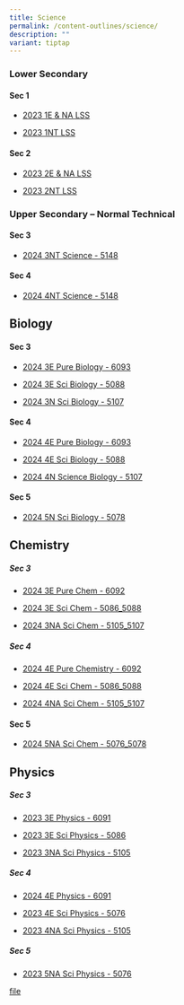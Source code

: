 ```yaml
---
title: Science
permalink: /content-outlines/science/
description: ""
variant: tiptap
---
```

<h3>Lower Secondary</h3><h4>Sec 1</h4><ul data-tight="true" class="tight"><li><p><a href="/files/Content%20Outlines%20For%20Science/2023%201ENA%20LSS.pdf" rel="noopener noreferrer nofollow" target="_blank">2023 1E &amp; NA LSS</a></p></li><li><p><a href="/files/Content%20Outlines%20For%20Science/2023%201NT%20LSS.pdf" rel="noopener noreferrer nofollow" target="_blank">2023 1NT LSS</a></p></li></ul><h4>Sec 2</h4><ul data-tight="true" class="tight"><li><p><a href="/files/Content%20Outlines%20For%20Science/2023%202ENA%20LSS.pdf" rel="noopener noreferrer nofollow" target="_blank">2023 2E &amp; NA LSS</a></p></li><li><p><a href="/files/Content%20Outlines%20For%20Science/2023%202NT%20LSS.pdf" rel="noopener noreferrer nofollow" target="_blank">2023 2NT LSS</a></p></li></ul><h3>Upper Secondary – Normal Technical</h3><h4>Sec 3</h4><ul data-tight="true" class="tight"><li><p><a href="/files/Content Outlines For Science/2024_3NT_Science_5148_Content_Outline.pdf" rel="noopener noreferrer nofollow" target="_blank">2024 3NT Science - 5148</a></p></li></ul><h4>Sec 4</h4><ul data-tight="true" class="tight"><li><p><a href="/files/Content Outlines For Science/2024_4NT_Science_5148_Content_Outline.pdf" rel="noopener noreferrer nofollow" target="_blank">2024 4NT Science - 5148</a></p></li></ul><h2>Biology</h2><h4>Sec 3</h4><ul data-tight="true" class="tight"><li><p><a href="/files/Content Outlines For Science/2024_3E_Pure_Biology_6093_Content_Outline.pdf" rel="noopener noreferrer nofollow" target="_blank">2024 3E Pure Biology - 6093</a></p></li><li><p><a href="/files/Content Outlines For Science/2024_3E_Sci__Biology__5088_Content_Outline.pdf" rel="noopener noreferrer nofollow" target="_blank">2024 3E Sci Biology - 5088</a></p></li><li><p><a href="/files/Content Outlines For Science/2024_3N_Sci__Biology__5107_Content_Outline.pdf" rel="noopener noreferrer nofollow" target="_blank">2024 3N Sci Biology - 5107</a></p></li></ul><h4>Sec 4</h4><ul data-tight="true" class="tight"><li><p><a href="/files/Content Outlines For Science/2024_Content_Outline___4E_Pure__Biology__6093.pdf" rel="noopener noreferrer nofollow" target="_blank">2024 4E Pure Biology - 6093</a></p></li><li><p><a href="/files/Content Outlines For Science/2024_Content_Outline___4E_Sci__Biology__5088.pdf" rel="noopener noreferrer nofollow" target="_blank">2024 4E Sci Biology - 5088</a></p></li><li><p><a href="/files/Content Outlines For Science/2024_4N_Sci__Biology__5107_Content_Outline.pdf" rel="noopener noreferrer nofollow" target="_blank">2024 4N Science Biology - 5107</a></p></li></ul><h4>Sec 5</h4><ul data-tight="true" class="tight"><li><p><a href="/files/Content Outlines For Science/2024_5N_Sci__Biology__5078_Content_Outline.pdf" rel="noopener noreferrer nofollow" target="_blank">2024 5N Sci Biology - 5078</a></p></li></ul><h2>Chemistry</h2><h5>Sec 3</h5><ul data-tight="true" class="tight"><li><p><a href="/files/Content Outlines For Science/2024_3E_Chemistry_6092_Content_Outline.pdf" rel="noopener noreferrer nofollow" target="_blank">2024 3E Pure Chem - 6092</a></p></li><li><p><a href="/files/Content Outlines For Science/2024_3E_Sci_Chem__5086_5088_Content_Outline.pdf" rel="noopener noreferrer nofollow" target="_blank">2024 3E Sci Chem - 5086_5088</a></p></li><li><p><a href="/files/Content Outlines For Science/2024_3NA_Sci_Chem__5105_5107_Content_Outline.pdf" rel="noopener noreferrer nofollow" target="_blank">2024 3NA Sci Chem - 5105_5107</a></p></li></ul><h5>Sec 4</h5><ul data-tight="true" class="tight"><li><p><a href="/files/Content Outlines For Science/2024_4E_Pure_Chem_6092_Content_Outline.pdf" rel="noopener noreferrer nofollow" target="_blank">2024 4E Pure Chemistry - 6092</a></p></li><li><p><a href="/files/Content Outlines For Science/2024_4E_Sci_Chem__5086_5088_Content_Outline.pdf" rel="noopener noreferrer nofollow" target="_blank">2024 4E Sci Chem - 5086_5088</a></p></li><li><p><a href="/files/Content Outlines For Science/2024_4NA_Sci_Chem__5105_5107_Content_Outline.pdf" rel="noopener noreferrer nofollow" target="_blank">2024 4NA Sci Chem - 5105_5107</a></p></li></ul><h4>Sec 5</h4><ul data-tight="true" class="tight"><li><p><a href="/files/Content Outlines For Science/2024_5NA_Sci_Chem__5076_5078_Content_Outline.pdf" rel="noopener noreferrer nofollow" target="_blank">2024 5NA Sci Chem - 5076_5078</a></p></li></ul><h2>Physics</h2><h5>Sec 3</h5><ul data-tight="true" class="tight"><li><p><a href="/files/Content%20Outlines%20For%20Science/2023%203E%20Physics%206091.pdf" rel="noopener noreferrer nofollow" target="_blank">2023 3E Physics - 6091</a></p></li><li><p><a href="/files/Content%20Outlines%20For%20Science/2023%203E%20Sci%20Physics%205086.pdf" rel="noopener noreferrer nofollow" target="_blank">2023 3E Sci Physics - 5086</a></p></li><li><p><a href="/files/Content%20Outlines%20For%20Science/2023%203NA%20Sci%20Physics%205105.pdf" rel="noopener noreferrer nofollow" target="_blank">2023 3NA Sci Physics - 5105</a></p></li></ul><h5>Sec 4</h5><ul data-tight="true" class="tight"><li><p><a href="/files/Content Outlines For Science/2024_4E_Physics_6091_Content_Outline.pdf" rel="noopener noreferrer nofollow" target="_blank">2024 4E Physics - 6091</a></p></li><li><p><a href="/files/Content%20Outlines%20For%20Science/2023%204E%20Sci%20Physics%205076%20.pdf" rel="noopener noreferrer nofollow" target="_blank">2023 4E Sci Physics - 5076</a></p></li><li><p><a href="/files/Content%20Outlines%20For%20Science/2023%204NA%20Sci%20Physics%205105.pdf" rel="noopener noreferrer nofollow" target="_blank">2023 4NA Sci Physics - 5105</a></p></li></ul><h5>Sec 5</h5><ul data-tight="true" class="tight"><li><p><a href="/files/Content%20Outlines%20For%20Science/2023%205NA%20Sci%20Physics%205076.pdf" rel="noopener noreferrer nofollow" target="_blank">2023 5NA Sci Physics - 5076</a></p></li></ul><p><a href="/files/Content Outlines For Science/2024_4E_Pure_Chem_6092_Content_Outline.pdf" rel="noopener noreferrer nofollow" target="_blank">file</a></p>